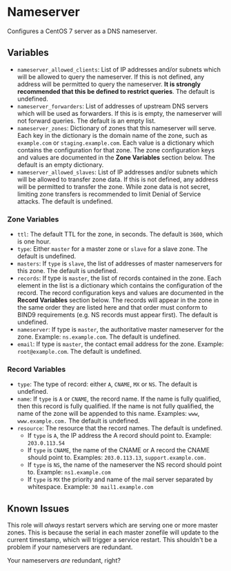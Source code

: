 # Nameserver

Configures a CentOS 7 server as a DNS nameserver.

## Variables

- `nameserver_allowed_clients`: List of IP addresses and/or subnets which will be allowed to query the nameserver. If this is not defined, any address will be permitted to query the nameserver. **It is strongly recommended that this be defined to restrict queries**. The default is undefined.
- `nameserver_forwarders`: List of addresses of upstream DNS servers which will be used as forwarders. If this is is empty, the nameserver will not forward queries. The default is an empty list.
- `nameserver_zones`: Dictionary of zones that this nameserver will serve. Each key in the dictionary is the domain name of the zone, such as `example.com` or `staging.example.com`. Each value is a dictionary which contains the configuration for that zone. The zone configuration keys and values are documented in the **Zone Variables** section below. The default is an empty dictionary.
- `nameserver_allowed_slaves`: List of IP addresses and/or subnets which will be allowed to transfer zone data. If this is not defined, any address will be permitted to transfer the zone. While zone data is not secret, limiting zone transfers is recommended to limit Denial of Service attacks. The default is undefined.

### Zone Variables

- `ttl`: The default TTL for the zone, in seconds. The default is `3600`, which is one hour.
- `type`: Either `master` for a master zone or `slave` for a slave zone. The default is undefined.
- `masters`: If `type` is `slave`, the list of addresses of master nameservers for this zone. The default is undefined.
- `records`: If type is `master`, the list of records contained in the zone. Each element in the list is a dictionary which contains the configuration of the record. The record configuration keys and values are documented in the **Record Variables** section below. The records will appear in the zone in the same order they are listed here and that order must conform to BIND9 requirements (e.g. NS records must appear first). The default is undefined.
- `nameserver`: If type is `master`, the authoritative master nameserver for the zone. Example: `ns.example.com`. The default is undefined.
- `email`: If type is `master`, the contact email address for the zone. Example: `root@example.com`. The default is undefined.

### Record Variables

- `type`: The type of record: either `A`, `CNAME`, `MX` or `NS`. The default is undefined.
- `name`: If `type` is `A` or `CNAME`, the record name. If the name is fully qualified, then this record is fully qualified. If the name is not fully qualified, the name of the zone will be appended to this name. Examples: `www`, `www.example.com.` The default is undefined.
- `resource`: The resource that the record names. The default is undefined.
  - If `type` is `A`, the IP address the A record should point to. Example: `203.0.113.54`
  - If `type` is `CNAME`, the name of the CNAME or A record the CNAME should point to. Examples: `203.0.113.13`, `support.example.com.`
  - If `type` is `NS`, the name of the nameserver the NS record should point to. Example: `ns1.example.com`
  - If `type` is `MX` the priority and name of the mail server separated by whitespace. Example: `30 mail1.example.com`

## Known Issues

This role will *always* restart servers which are serving one or more master zones. This is because the serial in each master zonefile will update to the current timestamp, which will trigger a service restart. This shouldn't be a problem if your nameservers are redundant.

Your nameservers *are* redundant, right?
